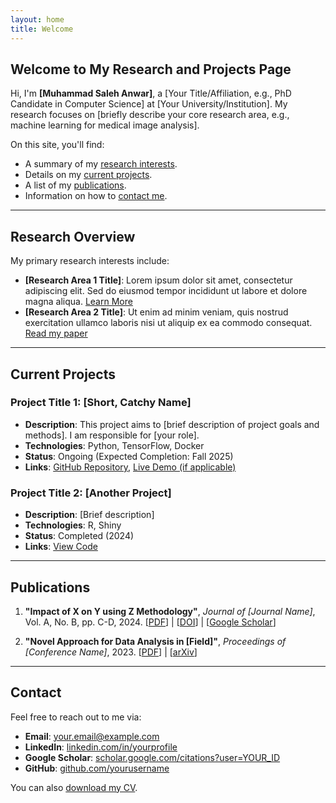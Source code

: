 ```yaml
---
layout: home
title: Welcome
---
```


## Welcome to My Research and Projects Page

Hi, I'm **[Muhammad Saleh Anwar]**, a [Your Title/Affiliation, e.g., PhD Candidate in Computer Science] at [Your University/Institution]. My research focuses on [briefly describe your core research area, e.g., machine learning for medical image analysis].

On this site, you'll find:
* A summary of my [research interests](#research).
* Details on my [current projects](#projects).
* A list of my [publications](#publications).
* Information on how to [contact me](#contact).

---

<a name="research"></a>
## Research Overview

My primary research interests include:

* **[Research Area 1 Title]**: Lorem ipsum dolor sit amet, consectetur adipiscing elit. Sed do eiusmod tempor incididunt ut labore et dolore magna aliqua. [Learn More](/research/area1/)
* **[Research Area 2 Title]**: Ut enim ad minim veniam, quis nostrud exercitation ullamco laboris nisi ut aliquip ex ea commodo consequat. [Read my paper](/pdfs/paper-area2.pdf)

---

<a name="projects"></a>
## Current Projects

### Project Title 1: [Short, Catchy Name]
* **Description**: This project aims to [brief description of project goals and methods]. I am responsible for [your role].
* **Technologies**: Python, TensorFlow, Docker
* **Status**: Ongoing (Expected Completion: Fall 2025)
* **Links**: [GitHub Repository](https://github.com/yourusername/project1), [Live Demo (if applicable)](https://yourusername.github.io/project1-demo/)

### Project Title 2: [Another Project]
* **Description**: [Brief description]
* **Technologies**: R, Shiny
* **Status**: Completed (2024)
* **Links**: [View Code](https://github.com/yourusername/project2)

---

<a name="publications"></a>
## Publications

1.  **"Impact of X on Y using Z Methodology"**, *Journal of [Journal Name]*, Vol. A, No. B, pp. C-D, 2024.
    [<a href="/pdfs/paper1.pdf" target="_blank">PDF</a>] | [<a href="https://doi.org/your-doi" target="_blank">DOI</a>] | [<a href="https://scholar.google.com/citations?user=YOUR_ID" target="_blank">Google Scholar</a>]

2.  **"Novel Approach for Data Analysis in [Field]"**, *Proceedings of [Conference Name]*, 2023.
    [<a href="/pdfs/paper2.pdf" target="_blank">PDF</a>] | [<a href="https://arxiv.org/abs/your-arxiv-id" target="_blank">arXiv</a>]

---

<a name="contact"></a>
## Contact

Feel free to reach out to me via:
* **Email**: [your.email@example.com](mailto:your.email@example.com)
* **LinkedIn**: [linkedin.com/in/yourprofile](https://www.linkedin.com/in/yourprofile/)
* **Google Scholar**: [scholar.google.com/citations?user=YOUR_ID](https://scholar.google.com/citations?user=YOUR_ID)
* **GitHub**: [github.com/yourusername](https://github.com/yourusername)

You can also [download my CV](/pdfs/your-cv.pdf).